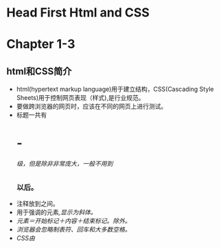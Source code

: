 # Head First Html and CSS

# Chapter 1-3
## html和CSS简介
- html(hypertext markup language)用于建立结构，CSS(Cascading Style Sheets)用于控制网页表现（样式),是行业规范。
- 要做跨浏览器的网页时，应该在不同的网页上进行测试。
- 标题一共有<h1>-<h6>级，但是除非非常庞大，一般不用到<h3>以后。
- 注释放到<!--和-->之间。
- 用于强调的元素<em>,显示为斜体。
- 元素＝开始标记＋内容＋结束标记。<img src ="">除外。
- 浏览器会忽略制表符、回车和大多数空格。
- CSS由<style>元素刻画，放在<head>首部,CSS语法是不包含"="号的。举例如下(type属性是可以省略的，因为即使不说明，也知道是CSS样式)：
	```html
	<style type="text/css">
	<!--body表示应用于body的样式-->
	body{
			background-color: #d2b48c;
			margin-left: 20%;
			margin-right: 20%;
			padding: 10px 10px 10px 10px;
			border: 2px dotted black;
			font-family: sans-serif;
	}
	</style>
	```

### <a>元素

- 超文本链接(链接到其他页面`html`或者是网站)用<a>元素实现，其中<a>中内容表示该文本是可单击的文本(标签)，而href属性指明链接的目标文件(local或remote)。如:
	```html
	<a href="https://yucicheung.me">我的网站</a>
	```

- 属性(Attributes)指定一个元素的附加信息。属性的写法都是一致的:首先是属性名，后面是一个等于号，然后是用双引号括起来的属性值。省去双引号可能会让你碰到一些问题。
- web浏览器只认识每个元素的一组预定义的属性。浏览器可以识别一个属性和元素时，称浏览器“支持”该元素或属性。应该只使用浏览器支持的属性。
- 话说回来，html5支持定制数据属性，允许为新属性构造定制的属性名。
- 把<img>元素放在<a>元素之间就可以将图片设置为可单击格式。<p>和<h1>元素放在<a>元素之间也是可以的，但常用的就是<img>和文本(或二者一起)。
- 关于网页文件的组织：把网页、图片和其他资源放在不同的文件夹中维护，会更容易管理。网站有一个包含所有文件的顶级文件夹，称为"根"文件夹。组织文件没有绝对正确，只要能灵活便于扩展即可。
- 当我们的链接文本需要使用相对路径时，全路径都必须包含在""中。如<a href='beverages/directions.html>yes</a>，整个路径最好不要超过255个字符(或不要过长)，如果网站很大型需要注意这一点。
- <img>元素的`src`属性也支持路径。
- web上的通用分隔符是`/`(斜线),不同于文件分隔符，它与操作系统是无关的。

### <q>元素与<blockquote>元素
### 对两者的讨论
- <blockquote>用于长引用，用于显示一段或多段文字，不包含在<p>元素中，反而可以含有<p>元素。
- <q>用于短引用，作为现有段落的一部分，即包含在<p>元素中。
- **不同浏览器对于相同元素的显示可能不同，解决这一问题的方式是指定样式。**

##### 块元素和内联元素
- <blockquote>元素是一个块(block)元素，<q>元素是一个内联(inline)元素。**块元素**显示时前后各有一个换行，而**内联元素**在页面文本流中总在“行内”出现。<h1>、<p>、<blackquote>都是块元素，而<em>、<q>、<a>元素这些都是内联元素。
- 只要使用块元素，浏览器就会用换行来区别每一块。
- 块元素通常作为web页面中的主要构建模块，而内联元素往往用来标记小段内容。
- *设计页面*时，通常从较大的块元素开始，在完善页面时再加入内联元素。

#### <q>元素
- <q>元素表示某段文字是引用文字，浏览器会负责加上双引号。(但是不是所有的浏览器都一致，所以需要对不同的浏览器序做测试)。
- 但<q>元素的意义不是为了加上双引号，而是为了
- <q>元素的意义：
  - 让页面更结构化，更有意义。
  - 浏览器可以根据不同环境选择最合适的方式对引用进行显示。
  - 方便利用CSS对引用设置样式。
  - 搜索引擎可能要搜寻包含引用的网页。
- 其实<p>也可以放在<q>中，我的意思是，不会出现语法错误，而是在多段外加上双引号。

#### <blockquote>元素
- <blockquote>会创建一个文本块(实际上也是一个新段落)，并且稍微缩进(但在不同浏览器中不一定都会缩进)，使看起来更像是引用。
- 要分行显示，需要对将要分的每一行设为<p>元素。
- <q>元素可以放在<blockquote>中，就像<q>可以放在<p>中一样(因为<blockquote>也是段落)。

#### <br>元素
- 在需要换行处插入<br>元素，就会插入一个换行符。XHTML中用<br/>，功能一样。
- 换行也是<br>元素唯一的任务。
- 元素=开始标记+内容+结束标记。而<br>元素和<img>元素都是无内容(也无结束标记)的元素，*设计为没有任何内容的元素*称为**void元素**，使用void元素时只要一个开始标记，这是一种简写形式。
- *Void元素*和*正常元素*是元素的一种分类方式。一个元素不能在两者之间切换。

### 网站维护的二三事：
- 为网站选择的文件名和文件夹名中不要使用空格；
- 在网站构建初期组织好文件，避免后期修改大堆路径；
- 组织网站的方法没有绝对正确。

## 列表
- 为什么不手动用1,2,3这些加<p>元素编成列表呢：
  1. 列表元素让浏览器知道这是一个列表，从而浏览器会选择最合适的方式去显示它。
  2. 如果想插入一个新列表项，就需要对全部列表进行全部的编号，十分麻烦。
- 列表相关元素包括：
  - <li>元素：List Item，表示列表元素，是块元素(并不插在段落中)，默认显示为无序列表(其实很好理解，每一项都显示为列表，叠起来自然是无序列表的形式，但是**没有缩进**)。
  - <ol>元素：Ordered List，有序列表，是块元素，浏览器自动进行排序。
  - <ul>元素：Unordered List，无序列表，块元素。
- <ul>和<li>(或<ol>和<li>)总是要一起使用。<li>元素用来标识每一个元素，<ol>元素把它们归为一组。如果没有<li>项是没法让他们识别出是列表项的。
- **嵌套列表**：把一个<ol>或一个<ul>作为某个<li>的内容(缩进再缩进)，这样就构成了嵌套列表。
- 定义列表：<dl>元素(definition list)，每一项包含<dt>元素(define term)和<dd>元素(definition description)。语法示例：
  ```html
  <dl>
      <dt>content</dt>
      <dd>description</dd>
  </dl>
  ```
- 一个元素放在另一个元素中叫做**嵌套**。如<body>元素和<head>元素嵌套在<html>元素中。


## 特殊字符
- 如果要在html中显示`<html>`或者输入一些(编辑器中无法输入的)特殊的符号时，需要输入*字符实体*(character entity)的简单缩写(名字)或者编号，比如：
  - &lt;标识`<`
  - &gt;标识`>`
  - &amp;标识`&`
  - &copy;标识版权符号
- **&是所有实体的第一个字符**。`&`字符提示浏览器接下来的内容，到`;`为止，都是字符实体。
- 只有计算机安装了正确的字体时，浏览器才能显示所有字符。
- 不是所有实体都有都有名字，此时只能输入编号，如`&#100`。
- 参考网站：
  - [常用的字符实体](http://www.w3school.com.cn/tags/html_ref_charactersets.asp)
  - [更详尽的字符实体清单](http://www.unicode.org/charts/)

##总结
- Web页面规划时，要先规划结构，且应该先设计大的块元素，再用内联元素完善。
- 尽可能用*元素*告诉浏览器内容的含义，一定要使用和含义最接近的元素。
- 块元素单独显示，内容前后各有一个换行(不插在段落中)。内联元素通常需要插在段落中。
- void元素没有内容，只有一个开始标记。
- 空元素是有开始和结束标记，但没有内容的元素。

# Chapter 4

